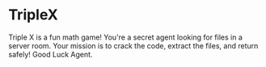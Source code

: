 # TripleX
Triple X is a fun math game! You're a secret agent looking for files in a server room. Your mission is to crack the code, extract the files, and return safely! Good Luck Agent. 

